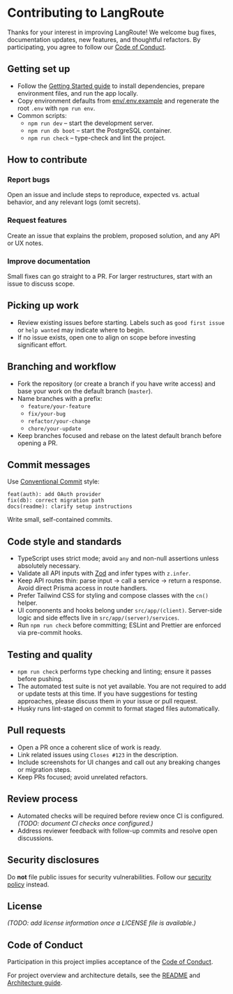 # Contributing to LangRoute

Thanks for your interest in improving LangRoute! We welcome bug fixes, documentation updates, new features, and thoughtful refactors. By participating, you agree to follow our [Code of Conduct](./CODE_OF_CONDUCT.md).

## Getting set up
- Follow the [Getting Started guide](./docs/getting-started.md) to install dependencies, prepare environment files, and run the app locally.
- Copy environment defaults from [env/.env.example](./env/.env.example) and regenerate the root `.env` with `npm run env`.
- Common scripts:
  - `npm run dev` – start the development server.
  - `npm run db boot` – start the PostgreSQL container.
  - `npm run check` – type-check and lint the project.

## How to contribute
### Report bugs
Open an issue and include steps to reproduce, expected vs. actual behavior, and any relevant logs (omit secrets).

### Request features
Create an issue that explains the problem, proposed solution, and any API or UX notes.

### Improve documentation
Small fixes can go straight to a PR. For larger restructures, start with an issue to discuss scope.

## Picking up work
- Review existing issues before starting. Labels such as `good first issue` or `help wanted` may indicate where to begin.
- If no issue exists, open one to align on scope before investing significant effort.

## Branching and workflow
- Fork the repository (or create a branch if you have write access) and base your work on the default branch (`master`).
- Name branches with a prefix:
  - `feature/your-feature`
  - `fix/your-bug`
  - `refactor/your-change`
  - `chore/your-update`
- Keep branches focused and rebase on the latest default branch before opening a PR.

## Commit messages
Use [Conventional Commit](https://www.conventionalcommits.org/) style:
```
feat(auth): add OAuth provider
fix(db): correct migration path
docs(readme): clarify setup instructions
```
Write small, self-contained commits.

## Code style and standards
- TypeScript uses strict mode; avoid `any` and non-null assertions unless absolutely necessary.
- Validate all API inputs with [Zod](https://github.com/colinhacks/zod) and infer types with `z.infer`.
- Keep API routes thin: parse input → call a service → return a response. Avoid direct Prisma access in route handlers.
- Prefer Tailwind CSS for styling and compose classes with the `cn()` helper.
- UI components and hooks belong under `src/app/(client)`. Server-side logic and side effects live in `src/app/(server)/services`.
- Run `npm run check` before committing; ESLint and Prettier are enforced via pre-commit hooks.

## Testing and quality
- `npm run check` performs type checking and linting; ensure it passes before pushing.
- The automated test suite is not yet available. You are not required to add or update tests at this time. If you have suggestions for testing approaches, please discuss them in your issue or pull request.
- Husky runs lint-staged on commit to format staged files automatically.

## Pull requests
- Open a PR once a coherent slice of work is ready.
- Link related issues using `Closes #123` in the description.
- Include screenshots for UI changes and call out any breaking changes or migration steps.
- Keep PRs focused; avoid unrelated refactors.

## Review process
- Automated checks will be required before review once CI is configured. *(TODO: document CI checks once configured.)*
- Address reviewer feedback with follow-up commits and resolve open discussions.

## Security disclosures
Do **not** file public issues for security vulnerabilities. Follow our [security policy](./SECURITY.md) instead.

## License
*(TODO: add license information once a LICENSE file is available.)*

## Code of Conduct
Participation in this project implies acceptance of the [Code of Conduct](./CODE_OF_CONDUCT.md).

For project overview and architecture details, see the [README](./README.md) and [Architecture guide](./docs/architecture.md).